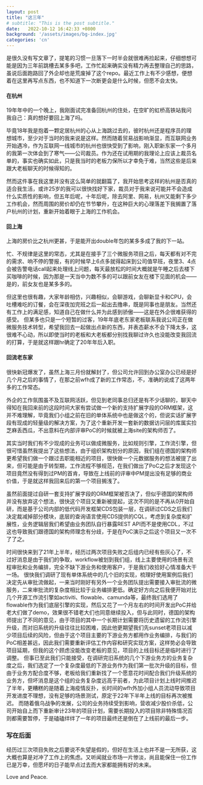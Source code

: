 ```yaml
---
layout: post
title: "这三年"
# subtitle: "This is the post subtitle."
date:   2022-10-12 16:42:33 +0800
background: '/assets/images/bg-index.jpg'
categories: 'cn'
---
```


是很久没有写文章了，提笔的习惯一旦落下一时半会就很难再捡起来，仔细想想可能是因为三年前跳槽去某多多吧，工作忙起来确实没有精力再去整理自己的思路，虽说后面跑路回了外企却也是荒废掉了这个repo。最近工作上有不少感想，便想着在这里再写点东西，也不知道下一次断更会是什么时候，但愿不会太快。

#### 在杭州
19年年中的一个晚上，我刚面试完准备回杭州的住处，在空旷的虹桥高铁站我问我自己：真的想好要回上海了吗。

毕竟18年我是抱着一颗定居杭州的心从上海跳过去的，彼时杭州还是程序员的理想城市，至少对于当时的我来说是这样。然而随着贸易战影响渐显，而互联网业务开始遇冷，作为互联网一线城市的杭州也很快受到了影响，刚入职新东家一个多月的我第一次体会到了寒气——公司裁员。作为还在试用期的我理论上应该上裁员名单的，事实也确实如此，只是我当时的老板力保所以才幸免于难，当然这些是后来跟大老板聊天的时候得知的。

然而这件事在我这里并没有这么简单的就翻篇了，我开始思考这样的杭州是否真的适合我生活，或许25岁的我可以很快找好下家，裁员对于我来说可能并不会造成什么实质性的影响，但五年后呢，十年后呢，除去阿里、网易，杭州又能剩下多少工作机会，然而周围的房价却仍在节节攀升，在这种巨大的心理落差下我搁置了落户杭州的计划，重新开始着眼于上海的工作机会。

#### 回上海
上海的房价比之杭州更甚，于是能开出double年包的某多多成了我的下一站。

忙、不规律是这里的常态，尤其是在接手了三个微服务项目之后，每天都有对不完的需求、响不停的警报，有的时候早上6点多就得起床到公司值早班，夜里3、4点会被告警电话call起来处理线上问题，每天最放松的时间大概就是午睡之后去楼下买咖啡的时候，因为那是一天当中为数不多的可以跟前女友在楼下见面的机会——是的，前女友也是某多多的。

但这里也很有趣，大家年龄相仿，兴趣相似，会聊游戏，会聊新显卡和CPU，会吐槽难吃的订餐，会在深夜加完班之后一起出去撸串，既是同事也是朋友。当然还有工作上的满足感，知道自己在做什么并为此感到骄傲——这是在外企很难获得的感受。
但某多也只是一个短暂的过客，19年年底老东家老板联系我说公司正在做微服务技术转型，希望我回去一起做出点新的东西，并表态薪水不会下降太多，这很难不心动，所以即使当时的老板和大老板都分别找我聊过许久也没能改变我回流的打算，于是就这样跟hr确定了20年年后入职。

#### 回流老东家
很快新冠爆发了，虽然上海三月份就解封了，但公司允许回到办公室办公已经是好几个月之后的事情了，在那之前wfh成了新的工作常态，不，准确的说成了这两年多的工作常态。

外企的工作氛围虽不及互联网活跃，但见到老同事总归还是有不少话聊的，聊天中得知在我回来前的这段时间大家有尝试做一个新的支持扩展字段的ORM框架，这并不难理解，毕竟我们小组之前在旧的单体系统中也是做这个的，但说实话扩展字段有现成的轻量级的解决方案，为了这个重新开发一套新的数据访问层的库属实捡芝麻丢西瓜，不出意料在内部评审PoC的时候就被上海site的架构师否了。

其实当时我们有不少现成的业务可以做成微服务，比如规则引擎，工作流引擎，但很可惜虽然我提出了这些想法，由于组织架构划分的原因，我们组在德国的架构师更希望我们做一个跟过去职能相近的项目，很快做一个元数据服务的想法被提了出来，但可能是由于转型期，工作流程不够规范，在我们做出了PoC之后才发现这个项目竟然没有得到过PM的首肯，导致在上线前的评审中PM提出没有足够的商业价值，于是就这样我回来后的第一个项目搁浅了。

虽然前面提过自研一套支持扩展字段的ORM框架被否决了，但似乎德国的架构师并没有放弃这个想法，很快这个项目又重新被提起，这次不同的是不再从0开始自研，而是基于公司内部的低代码开发框架CDS包装一层，在调研过CDS之后我们决定裁减掉部分模块，底层的查询语言使用CDS提供的CQL，考虑到复杂度和扩展性，业务逻辑层我们希望由业务团队自行暴露REST API而不是使用CDL，不过这也导致我们跟德国的架构师理念有分歧，于是在PoC演示之后这个项目又一次不了了之。

时间很快来到了21年上半年，经历过两次项目失败之后组内已经有些灰心了，不过好消息是由于我们的争取，workflow被划到我们组，线上主要使用的场景有流程审批和业务编排，完全不缺下游业务和使用客户，于是我们收拾好心情准备大干一场。
很快我们调研了现有单体系统中的几个旧的实现，梳理好使用案例后我们决定先从审批流做起，一来当时刚好有另外一个业务团队提出需要接入审批流的微服务，二来审批流的复杂度相比较于业务编排更低。确定好方向之后我便开始对比几个开源工作流引擎如activiti、flowable、camunda等，最终我们选用了flowable作为我们底层引擎的实现，然后又花了一个月左右的时间开发出PoC并给老大们做了demo，效果很不错老大们也同意继续投入，但与此同时，德国的架构师提出了不同的意见，由于项目的其中一个长期计划需要将历史遗留的工作流引擎升级，而对旧系统的升级往往比较困难，因此他更期望我们先sunset老项目以减少项目后续的风险，但由于这个项目主要的下游业务方都用作业务编排，与我们的PoC相差甚远，因此我们需要重新评估工作内容和研究实现方案，这样势必会导致项目延期，但我的这个顾虑没能改变老板的意见，项目的上线目标还是临时进行了调整。
但事已至此我们只能接受，在调研完旧系统的几个下游业务方的业务复杂度之后，我们选定了一个复杂度最低的下游业务作为我们第一批次升级的目标，但由于业务方配合度不够，老板给我们重新找了一个愿意花时间配合我们升级系统的业务方，但坏消息是这个组的业务复杂度远高于前者，为此项目计划上线时间推迟了半年，更糟糕的是随着上海疫情反扑，长时间的wfh外加小组人员流动导致项目开发进度不理想，没有足够的场景测试，原定于22年下半年上线的目标再次被推迟。
而随着俄乌战争的发展，公司的业务持续受到影响，营收减少股价杀低，公司开始自上而下重新审计23年的项目计划，需要长期投入的项目除非特殊情况否则都需要暂停，于是磕磕绊绊了一年的项目最终还是倒在了上线前的最后一步。

### 写在后面
经历过三次项目失败之后要说不失望是假的，但好在生活上也并不是一无所获，这大概也算是对冲了工作上的焦虑。又听闻就业市场一片惨淡，尚且能保住一份工作已是万幸，但愿坏的日子能早点过去而大家都能拥有好的未来。

Love and Peace.